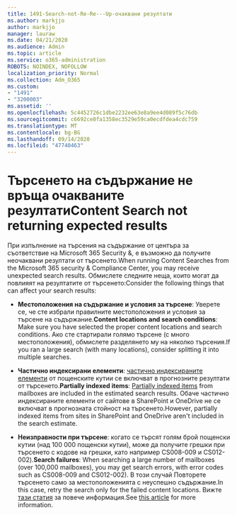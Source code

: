 ```yaml
---
title: 1491-Search-not-Re-Re---Up-очаквани резултати
ms.author: markjjo
author: markjjo
manager: lauraw
ms.date: 04/21/2020
ms.audience: Admin
ms.topic: article
ms.service: o365-administration
ROBOTS: NOINDEX, NOFOLLOW
localization_priority: Normal
ms.collection: Adm_O365
ms.custom:
- "1491"
- "3200003"
ms.assetid: ''
ms.openlocfilehash: 5c4452726c1dbe2232ee63e8a9ee4d089f5c76db
ms.sourcegitcommit: c6692ce0fa1358ec3529e59ca0ecdfdea4cdc759
ms.translationtype: MT
ms.contentlocale: bg-BG
ms.lasthandoff: 09/14/2020
ms.locfileid: "47740463"
---
```

# <a name="content-search-not-returning-expected-results"></a><span data-ttu-id="3c48c-102">Търсенето на съдържание не връща очакваните резултати</span><span class="sxs-lookup"><span data-stu-id="3c48c-102">Content Search not returning expected results</span></span>

<span data-ttu-id="3c48c-103">При изпълнение на търсения на съдържание от центъра за съответствие на Microsoft 365 Security &, е възможно да получите неочаквани резултати от търсенето.</span><span class="sxs-lookup"><span data-stu-id="3c48c-103">When running Content Searches from the Microsoft 365 security & Compliance Center, you may receive unexpected search results.</span></span> <span data-ttu-id="3c48c-104">Обмислете следните неща, които могат да повлияят на резултатите от търсенето:</span><span class="sxs-lookup"><span data-stu-id="3c48c-104">Consider the following things that can affect your search results:</span></span>

- <span data-ttu-id="3c48c-105">**Местоположения на съдържание и условия за търсене**: Уверете се, че сте избрали правилните местоположения и условия за търсене на съдържание.</span><span class="sxs-lookup"><span data-stu-id="3c48c-105">**Content locations and search conditions**: Make sure you have selected the proper content locations and search conditions.</span></span> <span data-ttu-id="3c48c-106">Ако сте стартирали голямо търсене (с много местоположения), обмислете разделянето му на няколко търсения.</span><span class="sxs-lookup"><span data-stu-id="3c48c-106">If you ran a large search (with many locations), consider splitting it into multiple searches.</span></span>

- <span data-ttu-id="3c48c-107">**Частично индексирани елементи**:  [частично индексираните елементи](https://docs.microsoft.com/microsoft-365/compliance/partially-indexed-items-in-content-search) от пощенските кутии се включват в прогнозните резултати от търсенето.</span><span class="sxs-lookup"><span data-stu-id="3c48c-107">**Partially indexed items**:  [Partially indexed items](https://docs.microsoft.com/microsoft-365/compliance/partially-indexed-items-in-content-search) from mailboxes are included in the estimated search results.</span></span> <span data-ttu-id="3c48c-108">Обаче частично индексираните елементи от сайтове в SharePoint и OneDrive не се включват в прогнозната стойност на търсенето.</span><span class="sxs-lookup"><span data-stu-id="3c48c-108">However, partially indexed items from sites in SharePoint and OneDrive aren't included in the search estimate.</span></span>

- <span data-ttu-id="3c48c-109">**Неизправности при търсене**: когато се търсят голям брой пощенски кутии (над 100 000 пощенски кутии), може да получите грешки при търсенето с кодове на грешки, като например CS008-009 и CS012-002).</span><span class="sxs-lookup"><span data-stu-id="3c48c-109">**Search failures**: When searching a large number of mailboxes (over 100,000 mailboxes), you may get search errors, with error codes such as CS008-009 and CS012-002).</span></span> <span data-ttu-id="3c48c-110">В този случай Повторете търсенето само за местоположенията с неуспешно съдържание.</span><span class="sxs-lookup"><span data-stu-id="3c48c-110">In this case, retry the search only for the failed content locations.</span></span> <span data-ttu-id="3c48c-111">Вижте  [тази статия](https://docs.microsoft.com/microsoft-365/compliance/retry-failed-content-search) за повече информация.</span><span class="sxs-lookup"><span data-stu-id="3c48c-111">See  [this article](https://docs.microsoft.com/microsoft-365/compliance/retry-failed-content-search) for more information.</span></span>
